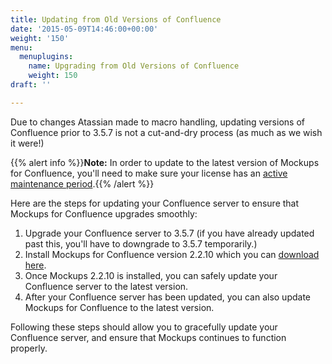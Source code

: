 ```yaml
---
title: Updating from Old Versions of Confluence
date: '2015-05-09T14:46:00+00:00'
weight: '150'
menu:
  menuplugins:
    name: Upgrading from Old Versions of Confluence
    weight: 150
draft: ''

---
```


Due to changes Atassian made to macro handling, updating versions of Confluence prior to 3.5.7 is not a cut-and-dry process (as much as we wish it were!)

{{% alert info %}}**Note:** In order to update to the latest version of Mockups for Confluence, you'll need to make sure your license has an [active maintenance period](https://support.balsamiq.com/sales/maintenance/).{{% /alert %}}

Here are the steps for updating your Confluence server to ensure that Mockups for Confluence upgrades smoothly:

1. Upgrade your Confluence server to 3.5.7 (if you have already updated past this, you'll have to downgrade to 3.5.7 temporarily.)
2. Install Mockups for Confluence version 2.2.10 which you can [download here](https://marketplace.atlassian.com/plugins/com.balsamiq.confluence.plugins.mockups/versions).
3. Once Mockups 2.2.10 is installed, you can safely update your Confluence server to the latest version.
4. After your Confluence server has been updated, you can also update Mockups for Confluence to the latest version.

Following these steps should allow you to gracefully update your Confluence server, and ensure that Mockups continues to function properly.
